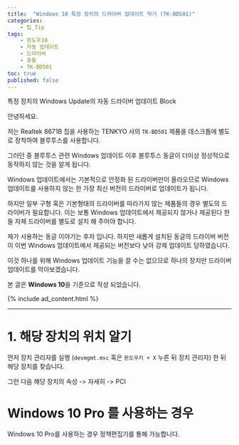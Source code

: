 ```yaml
---
title:  "Windows 10 특정 장치의 드라이버 업데이트 막기 (TK-BD501)"
categories:
    - 팁_Tip
tags:
    - 윈도우10
    - 자동 업데이트
    - 드라이버
    - 충돌
    - TK-BD501
toc: true
published: false
---
```

특정 장치의 Windows Update의 자동 드라이버 업데이트 Block

안녕하세요.

저는 Realtek 8671B 칩을 사용하는 TENKYO 사의 `TK-BD501` 제품을 데스크톱에 별도로 장착하여 블루투스를 사용합니다.

그러던 중 블루투스 관련 Windows 업데이트 이후 블루투스 동글이 더이상 정상적으로 동작하지 않는 것을 알게 됩니다.

Windows 업데이트에서는 기본적으로 안정화 된 드라이버만이 올라오므로 Windows 업데이트를 사용하지 않는 한 가장 최신 버전의 드라이버로 업데이트가 됩니다.

하지만 일부 구형 혹은 기본형태의 드라이버를 따라가지 않는 제품들의 경우 별도의 드라이버가 필요합니다. 이는 보통 Windows 업데이트에서 제공되지 않거나 제공된다 한들 자체 드라이버를 별도로 설치 해 주어야 합니다.

제가 사용하는 동글 이야기는 후자 입니다. 하지만 새롭게 설치된 동글의 드라이버 버전이 이번 Windows 업데이트에서 제공되는 버전보다 낮아 강제 업데이트 당하였습니다.

이것 하나를 위해 Windows 업데이트 기능을 끌 수는 없으므로 하나의 장치만 드라이버 업데이트를 막아보겠습니다.

본 글은 **Windows 10**을 기준으로 작성 되었습니다.

{% include ad_content.html %}

<hr>

# 1. 해당 장치의 위치 알기
먼저 장치 관리자를 실행 (`devmgmt.msc` 혹은 `윈도우키 + X` 누른 뒤 장치 관리자) 한 뒤 해당 장치를 찾습니다.

그런 다음 해당 장치의 속성 -> 자세히 -> PCI

# Windows 10 Pro 를 사용하는 경우
Windows 10 Pro를 사용하는 경우 정책편집기를 통해 가능합니다.
